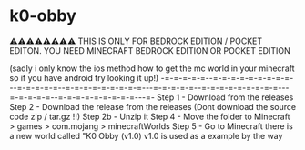 # k0-obby
⚠⚠⚠⚠⚠⚠⚠⚠ THIS IS ONLY FOR BEDROCK EDITION / POCKET EDITON.
YOU NEED MINECRAFT BEDROCK EDITION OR POCKET EDITION 

(sadly i only know the ios method how to get the mc world in your minecraft so if you have android try looking it up!)
-=-=-=-=-=--=-=-=-=-=-=-=-=-=---=-=-=-=-=--=-=-=-=-=-=-=-=-=---=-=-=-=-=--=-=-=-=-=-=-=-=-=---=-=-=-=-=--=-=-=-=-=-=-=-=-=---=-
Step 1 - Download from the releases
Step 2 - Download the release from the releases (Dont download the source code zip / tar.gz !!)
Step 2b - Unzip it
Step 4 - Move the folder to Minecraft > games > com.mojang > minecraftWorlds
Step 5 - Go to Minecraft there is a new world called "K0 Obby (v1.0)
v1.0 is used as a example by the way
